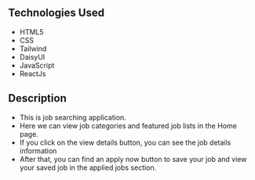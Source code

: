 ## Technologies Used

- HTML5
- CSS
- Tailwind
- DaisyUI
- JavaScript
- ReactJs

## Description

- This is job searching application.
- Here we can view job categories and featured job lists in the Home page.
- If you click on the view details button, you can see the job details information
- After that, you can find an apply now button to save your job and view your saved job in the applied jobs section.
